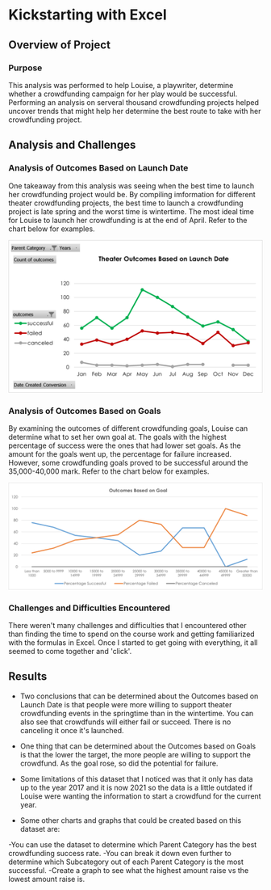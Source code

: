 # Kickstarting with Excel

## Overview of Project
### Purpose
This analysis was performed to help Louise, a playwriter, determine whether a crowdfunding campaign for her play would be successful. Performing an analysis on serveral thousand crowdfunding projects helped uncover trends that might help her determine the best route to take with her crowdfunding project.

## Analysis and Challenges
### Analysis of Outcomes Based on Launch Date
One takeaway from this analysis was seeing when the best time to launch her crowdfunding project would be. By compiling imformation for different theater crowdfunding projects, the best time to launch a crowdfunding project is late spring and the worst time is wintertime. The most ideal time for Louise to launch her crowdfunding is at the end of April. Refer to the chart below for examples.

![This is an image](https://github.com/TracyKien/kickstarter-analysis/blob/main/Resources/Theater%20Outcomes%20Based%20on%20Launch%20Date.png?raw=true)

### Analysis of Outcomes Based on Goals
By examining the outcomes of different crowdfunding goals, Louise can determine what to set her own goal at. The goals with the highest percentage of success were the ones that had lower set goals. As the amount for the goals went up, the percentage for failure increased. However, some crowdfunding goals proved to be successful around the 35,000-40,000 mark. Refer to the chart below for examples.

![This is an image](https://github.com/TracyKien/kickstarter-analysis/blob/main/Resources/Outcomes_vs_Goals.png?raw=true)

### Challenges and Difficulties Encountered
There weren't many challenges and difficulties that I encountered other than finding the time to spend on the course work and getting familiarized with the formulas in Excel. Once I started to get going with everything, it all seemed to come together and 'click'.


## Results
- Two conclusions that can be determined about the Outcomes based on Launch Date is that people were more willing to support theater crowdfunding events in the springtime than in the wintertime. You can also see that crowdfunds will either fail or succeed. There is no canceling it once it's launched.

- One thing that can be determined about the Outcomes based on Goals is that the lower the target, the more people are willing to support the crowdfund. As the goal rose, so did the potential for failure.

- Some limitations of this dataset that I noticed was that it only has data up to the year 2017 and it is now 2021 so the data is a little outdated if Louise were wanting the information to start a crowdfund for the current year.

- Some other charts and graphs that could be created based on this dataset are:

 -You can use the dataset to determine which Parent Category has the best crowdfunding success rate.
 -You can break it down even further to determine which Subcategory out of each Parent Category is the most successful.
 -Create a graph to see what the highest amount raise vs the lowest amount raise is.

